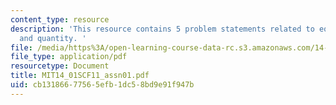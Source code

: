 ```yaml
---
content_type: resource
description: 'This resource contains 5 problem statements related to equilibrium price
  and quantity. '
file: /media/https%3A/open-learning-course-data-rc.s3.amazonaws.com/14-01sc-principles-of-microeconomics-fall-2011/cb13186677565efb1dc58bd9e91f947b_MIT14_01SCF11_assn01.pdf
file_type: application/pdf
resourcetype: Document
title: MIT14_01SCF11_assn01.pdf
uid: cb131866-7756-5efb-1dc5-8bd9e91f947b
---
```

